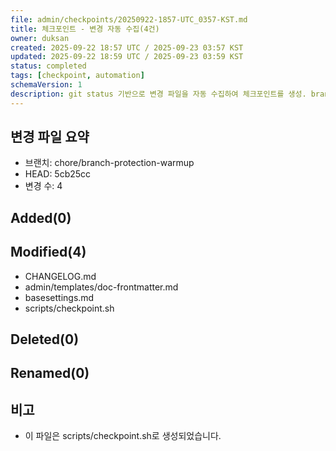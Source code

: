 ```yaml
---
file: admin/checkpoints/20250922-1857-UTC_0357-KST.md
title: 체크포인트 - 변경 자동 수집(4건)
owner: duksan
created: 2025-09-22 18:57 UTC / 2025-09-23 03:57 KST
updated: 2025-09-22 18:59 UTC / 2025-09-23 03:59 KST
status: completed
tags: [checkpoint, automation]
schemaVersion: 1
description: git status 기반으로 변경 파일을 자동 수집하여 체크포인트를 생성. branch=chore/branch-protection-warmup, head=5cb25cc
---
```


## 변경 파일 요약
- 브랜치: chore/branch-protection-warmup
- HEAD: 5cb25cc
- 변경 수: 4

## Added(0)

## Modified(4)
- CHANGELOG.md
- admin/templates/doc-frontmatter.md
- basesettings.md
- scripts/checkpoint.sh

## Deleted(0)

## Renamed(0)

## 비고
- 이 파일은 scripts/checkpoint.sh로 생성되었습니다.
